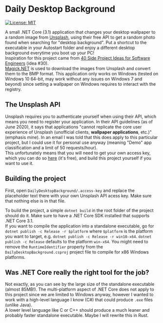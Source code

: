 # Daily Desktop Background

[![License: MIT](https://img.shields.io/badge/License-MIT-green.svg)](https://opensource.org/licenses/MIT)

A small .NET Core (3.1) application that changes your desktop wallpaper to a random image from [Unsplash](https://unsplash.com/), using their free API to get a random photo found when searching for "desktop background". Put a shortcut to the executable in your Autostart folder and enjoy a different desktop background everytime you boot up your PC!  
Inspiration for this project came from [40 Side Project Ideas for Software Engineers](https://www.codementor.io/@npostolovski/40-side-project-ideas-for-software-engineers-g8xckyxef) (idea #30).  
[Magick.NET](https://github.com/dlemstra/Magick.NET) is used to download the images from Unsplash and convert them to the BMP format.
This application only works on Windows (tested on Windows 10 64-bit, may work without any issues on Windows 7 and beyond) since setting a wallpaper on Windows requires to interact with the registry.

## The Unsplash API

Unsplash requires you to authenticate yourself when using their API, which means you need to register your application. In their API guidelines (as of June 2020), it says that applications "cannot replicate the core user experience of Unsplash (unofficial clients, **wallpaper applications**, etc.)" (emphasis mine). In an email I was told that this does apply to this particular project, but I could use it for personal use anyway (meaning "Demo" app classification and a limit of 50 requests/hour).  
This unfortunately means that you will need to get your own access key, which you can do so [here](https://unsplash.com/developers) (it's free), and build this project yourself if you want to use it.

## Building the project

First, open `DailyDesktopBackground/.access-key` and replace the placeholder text there with your own Unsplash API acess key. Make sure that nothing else is in that file.

To build the project, a simple `dotnet build` in the root folder of the project should do it. Make sure to have a .NET Core SDK installed that supports .NET Core 3.1.  
If you want to compile the application into a standalone executable, go for `dotnet publish -c Release -r $platform` where `$platform` is the platform you want to target, e.g. `dotnet publish -c Release -r win10-x64`. `dotnet publish -c Release` defaults to the platform `win-x64`. You might need to remove the `RuntimeIdentifier` property from the `DailyDesktopBackground.csproj` project file to compile for x86 Windows platforms.

## Was .NET Core **really** the right tool for the job?

Not exactly, as you can see by the large size of the standalone executable (almost 85MB!). The multi-platform aspect of .NET Core does not apply to this project since we are limited to Windows anyway, however I wanted to work with a high-level language I know (C#) that could produce `.exe` files (unlike Java).  
A lower level language like C or C++ should produce a much leaner and probably faster standalone executable. Maybe I will rewrite this in Rust.

